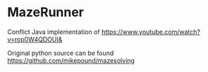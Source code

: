 # MazeRunner

Conflict
Java implementation of https://www.youtube.com/watch?v=rop0W4QDOUI&

Original python source can be found https://github.com/mikepound/mazesolving


